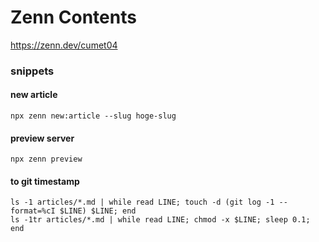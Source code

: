 # Zenn Contents
https://zenn.dev/cumet04

### snippets

#### new article
```
npx zenn new:article --slug hoge-slug
```

#### preview server
```
npx zenn preview
```

#### to git timestamp
```
ls -1 articles/*.md | while read LINE; touch -d (git log -1 --format=%cI $LINE) $LINE; end
ls -1tr articles/*.md | while read LINE; chmod -x $LINE; sleep 0.1; end
```
